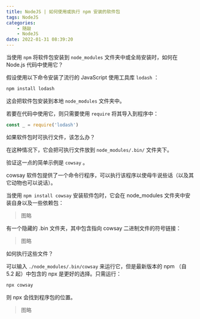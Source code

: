 ```yaml
---
title: NodeJS | 如何使用或执行 npm 安装的软件包
tags: NodeJS
categories:
    - 随敲
    - NodeJS
date: 2022-01-31 08:39:20
---
```


当使用 `npm` 将软件包安装到 `node_modules` 文件夹中或全局安装时，如何在 Node.js 代码中使用它？

假设使用以下命令安装了流行的 JavaScript 使用工具库 `lodash` ：

```js
npm install lodash
```

这会把软件包安装到本地 `node_modules` 文件夹中。

若要在代码中使用它，则只需要使用 `require` 将其导入到程序中：

```js
const _ = require('lodash')
```

如果软件包时可执行文件，该怎么办？

在这种情况下，它会把可执行文件放到 `node_modules/.bin/` 文件夹下。

验证这一点的简单示例是 `cowsay` 。

cowsay 软件包提供了一个命令行程序，可以执行该程序以使母牛说些话（以及其它动物也可以说话）。

当使用 `npm install cowsay` 安装软件包时，它会在 node_modules 文件夹中安装自身以及一些依赖包：

> 图略

有一个隐藏的 .bin 文件夹，其中包含指向 cowsay 二进制文件的符号链接：

> 图略

如何执行这些文件？

可以输入 `./node_modules/.bin/cowsay` 来运行它，但是最新版本的 npm （自 5.2 起）中包含的 npx 是更好的选择。只需运行：

```js
npx cowsay
```

则 npx 会找到程序包的位置。

> 图略
